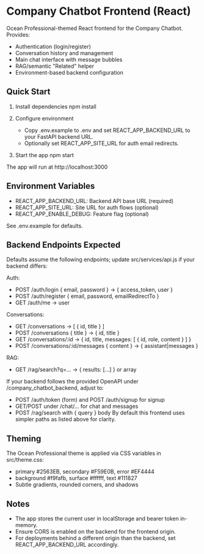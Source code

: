 # Company Chatbot Frontend (React)

Ocean Professional-themed React frontend for the Company Chatbot. Provides:
- Authentication (login/register)
- Conversation history and management
- Main chat interface with message bubbles
- RAG/semantic "Related" helper
- Environment-based backend configuration

## Quick Start

1) Install dependencies
   npm install

2) Configure environment
   - Copy .env.example to .env and set REACT_APP_BACKEND_URL to your FastAPI backend URL.
   - Optionally set REACT_APP_SITE_URL for auth email redirects.

3) Start the app
   npm start

The app will run at http://localhost:3000

## Environment Variables

- REACT_APP_BACKEND_URL: Backend API base URL (required)
- REACT_APP_SITE_URL: Site URL for auth flows (optional)
- REACT_APP_ENABLE_DEBUG: Feature flag (optional)

See .env.example for defaults.

## Backend Endpoints Expected

Defaults assume the following endpoints; update src/services/api.js if your backend differs:

Auth:
- POST /auth/login { email, password } -> { access_token, user }
- POST /auth/register { email, password, emailRedirectTo }
- GET /auth/me -> user

Conversations:
- GET /conversations -> [ { id, title } ]
- POST /conversations { title } -> { id, title }
- GET /conversations/:id -> { id, title, messages: [ { id, role, content } ] }
- POST /conversations/:id/messages { content } -> { assistant|messages }

RAG:
- GET /rag/search?q=... -> { results: [...] } or array

If your backend follows the provided OpenAPI under /company_chatbot_backend, adjust to:
- POST /auth/token (form) and POST /auth/signup for signup
- GET/POST under /chat/... for chat and messages
- POST /rag/search with { query } body
By default this frontend uses simpler paths as listed above for clarity.

## Theming

The Ocean Professional theme is applied via CSS variables in src/theme.css:
- primary #2563EB, secondary #F59E0B, error #EF4444
- background #f9fafb, surface #ffffff, text #111827
- Subtle gradients, rounded corners, and shadows

## Notes

- The app stores the current user in localStorage and bearer token in-memory.
- Ensure CORS is enabled on the backend for the frontend origin.
- For deployments behind a different origin than the backend, set REACT_APP_BACKEND_URL accordingly.
